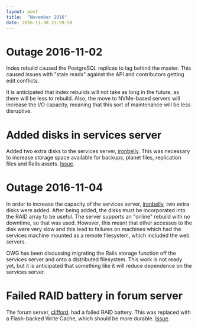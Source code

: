 ```yaml
---
layout: post
title:  "November 2016"
date: 2016-11-30 23:59:59
---
```


# Outage 2016-11-02

Index rebuild caused the PostgreSQL replicas to lag behind the master. This caused issues with "stale reads" against the API and contributors getting edit conflicts.

It is anticipated that index rebuilds will not take as long in the future, as there will be less to rebuild. Also, the move to NVMe-based servers will increase the I/O capacity, meaning that this sort of maintenance will be less disruptive.

# Added disks in services server

Added two extra disks to the services server, [ironbelly](https://hardware.openstreetmap.org/servers/ironbelly.openstreetmap.org/). This was necessary to increase storage space available for backups, planet files, replication files and Rails assets. [Issue](https://github.com/openstreetmap/operations/issues/116).

# Outage 2016-11-04

In order to increase the capacity of the services server, [ironbelly](https://hardware.openstreetmap.org/servers/ironbelly.openstreetmap.org/), two extra disks were added. After being added, the disks must be incorporated into the RAID array to be useful. The server supports an "online" rebuild with no downtime, so that was used. However, this meant that other accesses to the disk were very slow and this lead to failures on machines which had the services machine mounted as a remote filesystem, which included the web servers.

OWG has been discussing migrating the Rails storage function off the services server and onto a distributed filesystem. This work is not ready yet, but it is anticipated that something like it will reduce dependence on the services server.

# Failed RAID battery in forum server

The forum server, [clifford](https://hardware.openstreetmap.org/servers/clifford.openstreetmap.org/), had a failed RAID battery. This was replaced with a Flash-backed Write Cache, which should be more durable. [Issue](https://github.com/openstreetmap/operations/issues/110).

